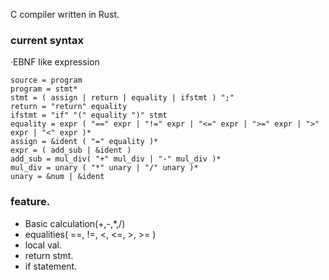 C compiler written in Rust.

### current syntax
·EBNF like expression
```
source = program
program = stmt*
stmt = ( assign | return | equality | ifstmt ) ";"
return = "return" equality
ifstmt = "if" "(" equality ")" stmt 
equality = expr ( "==" expr | "!=" expr | "<=" expr | ">=" expr | ">" expr | "<" expr )*
assign = &ident ( "=" equality )*
expr = ( add_sub | &ident )
add_sub = mul_div( "+" mul_div | "-" mul_div )*
mul_div = unary ( "*" unary | "/" unary )*
unary = &num | &ident
```

### feature.
* Basic calculation(+,-,*,/)
* equalities( ==, !=, <, <=, >, >= )
* local val.
* return stmt.
* if statement.